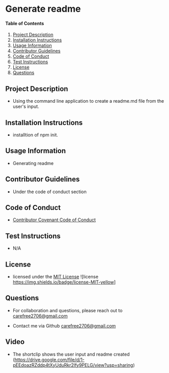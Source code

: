 # Generate readme
    
#### Table of Contents
1. [Project Description](#project-description)
2. [Installation Instructions](#installation-instructions)
3. [Usage Information](#usage-information)
4. [Contributor Guidelines](#contributor-guidelines)
5. [Code of Conduct](#code-of-conduct)
6. [Test Instructions](#test-instructions)
7. [License](#license)
8. [Questions](#questions)



## Project Description
* Using the command line application to create a readme.md file from the user's input.

## Installation Instructions
* installtion of npm init.

## Usage Information
* Generating readme

## Contributor Guidelines
* Under the code of conduct section

## Code of Conduct
* [Contributor Covenant Code of Conduct](https://www.contributor-covenant.org/version/2/0/code_of_conduct/code_of_conduct.md)

## Test Instructions
* N/A

## License
* licensed under the [MIT License](LICENSE.txt) ![license https://img.shields.io/badge/license-MIT-yellow]

## Questions
* For collaboration and questions, please reach out to carefree2706@gmail.com

* Contact me via Github [carefree2706@gmail.com](http://github.com/carefree2706@gmail.com)

## Video

* The shortclip shows the user input and readme created (https://drive.google.com/file/d/1-pEEdoazRZddp4tXyUduRkr2lfy9PELG/view?usp=sharing)
